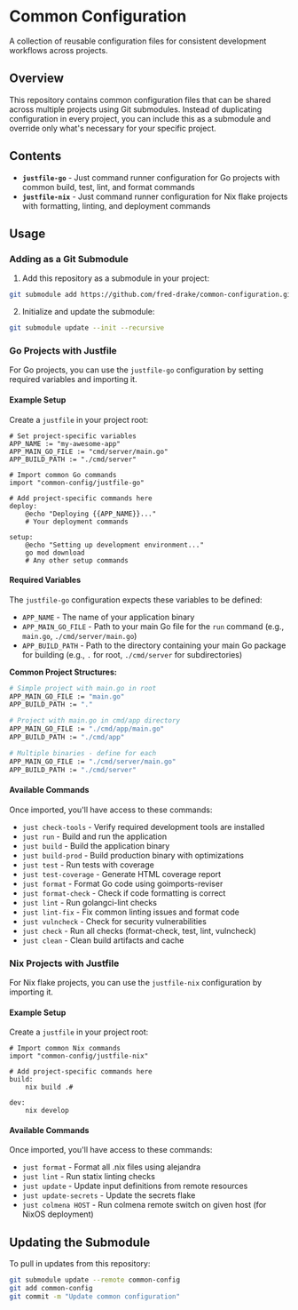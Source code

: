# Common Configuration

A collection of reusable configuration files for consistent development workflows across projects.

## Overview

This repository contains common configuration files that can be shared across multiple projects using Git submodules. Instead of duplicating configuration in every project, you can include this as a submodule and override only what's necessary for your specific project.

## Contents

- **`justfile-go`** - Just command runner configuration for Go projects with common build, test, lint, and format commands
- **`justfile-nix`** - Just command runner configuration for Nix flake projects with formatting, linting, and deployment commands

## Usage

### Adding as a Git Submodule

1. Add this repository as a submodule in your project:
```bash
git submodule add https://github.com/fred-drake/common-configuration.git common-config
```

2. Initialize and update the submodule:
```bash
git submodule update --init --recursive
```

### Go Projects with Justfile

For Go projects, you can use the `justfile-go` configuration by setting required variables and importing it.

#### Example Setup

Create a `justfile` in your project root:

```justfile
# Set project-specific variables
APP_NAME := "my-awesome-app"
APP_MAIN_GO_FILE := "cmd/server/main.go"
APP_BUILD_PATH := "./cmd/server"

# Import common Go commands
import "common-config/justfile-go"

# Add project-specific commands here
deploy:
    @echo "Deploying {{APP_NAME}}..."
    # Your deployment commands

setup:
    @echo "Setting up development environment..."
    go mod download
    # Any other setup commands
```

#### Required Variables

The `justfile-go` configuration expects these variables to be defined:

- `APP_NAME` - The name of your application binary
- `APP_MAIN_GO_FILE` - Path to your main Go file for the `run` command (e.g., `main.go`, `./cmd/server/main.go`)
- `APP_BUILD_PATH` - Path to the directory containing your main Go package for building (e.g., `.` for root, `./cmd/server` for subdirectories)

**Common Project Structures:**

```bash
# Simple project with main.go in root
APP_MAIN_GO_FILE := "main.go"
APP_BUILD_PATH := "."

# Project with main.go in cmd/app directory
APP_MAIN_GO_FILE := "./cmd/app/main.go"
APP_BUILD_PATH := "./cmd/app"

# Multiple binaries - define for each
APP_MAIN_GO_FILE := "./cmd/server/main.go"
APP_BUILD_PATH := "./cmd/server"
```

#### Available Commands

Once imported, you'll have access to these commands:

- `just check-tools` - Verify required development tools are installed
- `just run` - Build and run the application
- `just build` - Build the application binary
- `just build-prod` - Build production binary with optimizations
- `just test` - Run tests with coverage
- `just test-coverage` - Generate HTML coverage report
- `just format` - Format Go code using goimports-reviser
- `just format-check` - Check if code formatting is correct
- `just lint` - Run golangci-lint checks
- `just lint-fix` - Fix common linting issues and format code
- `just vulncheck` - Check for security vulnerabilities
- `just check` - Run all checks (format-check, test, lint, vulncheck)
- `just clean` - Clean build artifacts and cache

### Nix Projects with Justfile

For Nix flake projects, you can use the `justfile-nix` configuration by importing it.

#### Example Setup

Create a `justfile` in your project root:

```justfile
# Import common Nix commands
import "common-config/justfile-nix"

# Add project-specific commands here
build:
    nix build .#

dev:
    nix develop
```

#### Available Commands

Once imported, you'll have access to these commands:

- `just format` - Format all .nix files using alejandra
- `just lint` - Run statix linting checks
- `just update` - Update input definitions from remote resources
- `just update-secrets` - Update the secrets flake
- `just colmena HOST` - Run colmena remote switch on given host (for NixOS deployment)

## Updating the Submodule

To pull in updates from this repository:

```bash
git submodule update --remote common-config
git add common-config
git commit -m "Update common configuration"
```

